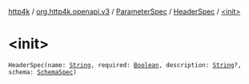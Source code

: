 [http4k](../../../index.md) / [org.http4k.openapi.v3](../../index.md) / [ParameterSpec](../index.md) / [HeaderSpec](index.md) / [&lt;init&gt;](./-init-.md)

# &lt;init&gt;

`HeaderSpec(name: `[`String`](https://kotlinlang.org/api/latest/jvm/stdlib/kotlin/-string/index.html)`, required: `[`Boolean`](https://kotlinlang.org/api/latest/jvm/stdlib/kotlin/-boolean/index.html)`, description: `[`String`](https://kotlinlang.org/api/latest/jvm/stdlib/kotlin/-string/index.html)`?, schema: `[`SchemaSpec`](../../../org.http4k.openapi/-schema-spec/index.md)`)`